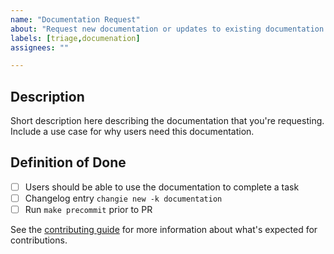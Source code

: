 ```yaml
---
name: "Documentation Request"
about: "Request new documentation or updates to existing documentation to improve clarity or usefulness."
labels: [triage,documenation]
assignees: ""

---
```


## Description

Short description here describing the documentation that you're requesting.  Include a use case for why users need this documentation.

## Definition of Done

- [ ] Users should be able to use the documentation to complete a task
- [ ] Changelog entry `changie new -k documentation`
- [ ] Run `make precommit` prior to PR

See the [contributing guide](/CONTRIBUTING.md?) for more information about what's expected for contributions.
